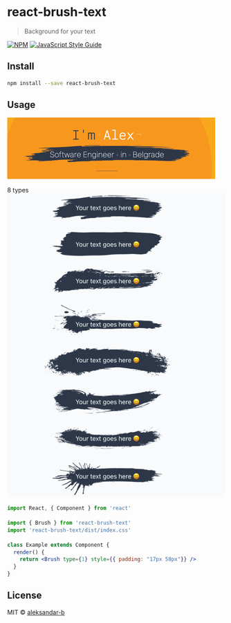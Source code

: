 # react-brush-text

> Background for your text

[![NPM](https://img.shields.io/npm/v/react-brush-text.svg)](https://www.npmjs.com/package/react-brush-text) [![JavaScript Style Guide](https://img.shields.io/badge/code_style-standard-brightgreen.svg)](https://standardjs.com)

## Install

```bash
npm install --save react-brush-text
```

## Usage
![img_1.png](img_1.png)

8 types
![img.png](img.png)

```jsx
import React, { Component } from 'react'

import { Brush } from 'react-brush-text'
import 'react-brush-text/dist/index.css'

class Example extends Component {
  render() {
    return <Brush type={1} style={{ padding: "17px 58px"}} />
  }
}
```

## License

MIT © [aleksandar-b](https://github.com/aleksandar-b)
